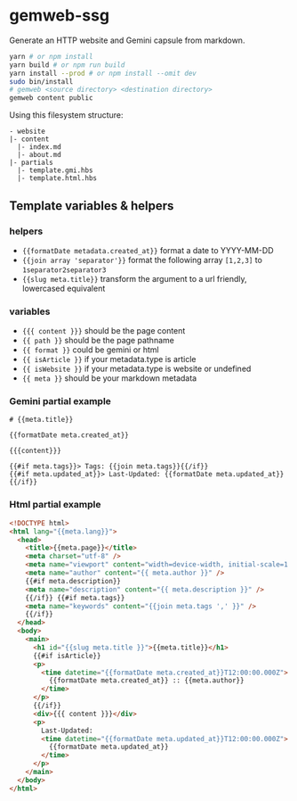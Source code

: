 # gemweb-ssg

Generate an HTTP website and Gemini capsule from markdown.

```sh
yarn # or npm install
yarn build # or npm run build
yarn install --prod # or npm install --omit dev
sudo bin/install
# gemweb <source directory> <destination directory>
gemweb content public
```

Using this filesystem structure:

```
- website
|- content
  |- index.md
  |- about.md
|- partials
  |- template.gmi.hbs
  |- template.html.hbs
```

## Template variables & helpers

### helpers

- `{{formatDate metadata.created_at}}` format a date to YYYY-MM-DD
- `{{join array 'separator'}}` format the following array `[1,2,3]` to `1separator2separator3`
- `{{slug meta.title}}` transform the argument to a url friendly, lowercased equivalent

### variables

- `{{{ content }}}` should be the page content
- `{{ path }}` should be the page pathname
- `{{ format }}` could be gemini or html
- `{{ isArticle }}` if your metadata.type is article
- `{{ isWebsite }}` if your metadata.type is website or undefined
- `{{ meta }}` should be your markdown metadata

### Gemini partial example

```gmi
# {{meta.title}}

{{formatDate meta.created_at}}

{{{content}}}

{{#if meta.tags}}> Tags: {{join meta.tags}}{{/if}}
{{#if meta.updated_at}}> Last-Updated: {{formatDate meta.updated_at}}{{/if}}
```

### Html partial example

```html
<!DOCTYPE html>
<html lang="{{meta.lang}}">
  <head>
    <title>{{meta.page}}</title>
    <meta charset="utf-8" />
    <meta name="viewport" content="width=device-width, initial-scale=1.0" />
    <meta name="author" content="{{ meta.author }}" />
    {{#if meta.description}}
    <meta name="description" content="{{ meta.description }}" />
    {{/if}} {{#if meta.tags}}
    <meta name="keywords" content="{{join meta.tags ',' }}" />
    {{/if}}
  </head>
  <body>
    <main>
      <h1 id="{{slug meta.title }}">{{meta.title}}</h1>
      {{#if isArticle}}
      <p>
        <time datetime="{{formatDate meta.created_at}}T12:00:00.000Z">
          {{formatDate meta.created_at}} :: {{meta.author}}
        </time>
      </p>
      {{/if}}
      <div>{{{ content }}}</div>
      <p>
        Last-Updated:
        <time datetime="{{formatDate meta.updated_at}}T12:00:00.000Z">
          {{formatDate meta.updated_at}}
        </time>
      </p>
    </main>
  </body>
</html>
```
